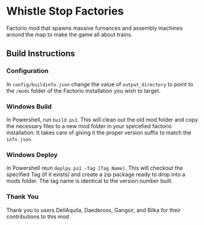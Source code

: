 # Whistle Stop Factories
Factorio mod that spawns massive furnances and assembly machines around the map to make the game all about trains.

## Build Instructions

### Configuration
In `config/buildinfo.json` change the value of `output_directory` to point to the `/mods` folder of the Factorio installation you wish to target.

### Windows Build
In Powershell, run `build.ps1`. This will clean out the old mod folder and copy the necessary files to a new mod folder in your specefied factorio installation. It takes care of giving it the proper version suffix to match the `info.json`.

### Windows Deploy
In Powershell reun `deplpy.ps1 -Tag [Tag Name]`. This will checkout the specified Tag (if it exists) and create a zip package ready to drop into a mods folder. The tag name is identical to the version number built.


### Thank You

Thank you to users DellAquila, Daedeross, Gangsir, and Bilka for their contributions to this mod